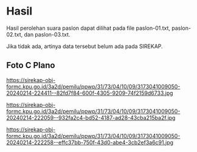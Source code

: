 # Hasil

Hasil perolehan suara paslon dapat dilihat pada file paslon-01.txt, paslon-02.txt, dan paslon-03.txt.

Jika tidak ada, artinya data tersebut belum ada pada SIREKAP.

## Foto C Plano

https://sirekap-obj-formc.kpu.go.id/3a2d/pemilu/ppwp/31/73/04/10/09/3173041009050-20240214-224411--82fd7f84-600f-4305-9209-74f2159d6733.jpg

https://sirekap-obj-formc.kpu.go.id/3a2d/pemilu/ppwp/31/73/04/10/09/3173041009050-20240214-222059--932fa2c4-bd52-4187-ad28-43cba215ba2f.jpg

https://sirekap-obj-formc.kpu.go.id/3a2d/pemilu/ppwp/31/73/04/10/09/3173041009050-20240214-222258--effc37bb-750f-43d0-abe4-3cb2ef3a6c91.jpg
